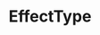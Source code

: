 ---
title: EffectType
permalink: /EffectType
type: Class
subclass-of: https://schema.org/Enumeration
subclass-chain:
  - https://schema.org/Thing
  - https://schema.org/Intangible
class-comment: An enumeration of magic effect types.
members:
  - /Alchemy
  - /Defense
  - /Familiar
  - /Attack
  - /Support
  - /Utility
---